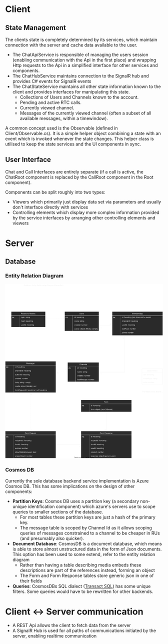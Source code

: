 # Client
## State Management
The clients state is completely determined by its services, which maintain connection with the server and cache data available to the user. 
* The ChatApiService is responsible of managing the users session (enabling communication with the Api in the first place) and wrapping Http requests to the Api in a simplified interface for other services and components.
* The ChatHubService maintains connection to the SignalR hub and provides C# events for SignalR events
* The ChatStateService maintains all other state information known to the client and provides interfaces for manipulating this state.
    * Collections of Users and Channels known to the account.
    * Pending and active RTC calls.
    * Currently viewed channel.
    * Messages of the currently viewed channel (often a subset of all available messages, within a timewindow).

A common concept used is the Observable (defined in Client/Observable.cs). It is a simple helper object combining a state with an event which is invoked whenever the state changes. This helper class is utilised to keep the state services and the UI components in sync.

## User Interface

Chat and Call Interfaces are entirely separate (if a call is active, the ChatRoot component is replaced by the CallRoot component in the Root component).

Components can be split roughly into two types:
* Viewers which primarily just display data set via parameters and usually don't interface directly with services
* Controlling elements which display more complex information provided by the service interfaces by arranging other controlling elements and viewers

# Server
## Database
### Entity Relation Diagram
![Entity Relation Diagram](./entity-relation-diagram.svg)

### Cosmos DB
Currently the sole database backend service implementation is Azure Cosmos DB. This has some implications on the design of other components:
* **Partition Keys**: Cosmos DB uses a partition key (a secondary non-unique identification component) which azure's servers use to scope queries to smaller sections of the database. 
    * For most tables these partition keys are just a hash of the primary key.
    * The message table is scoped by Channel Id as it allows scoping queries of messages constrained to a channel to be cheaper in RUs (and presumably also quicker).
* **Document Database**: CosmosDB is a document database, which means is able to store almost unstructured data in the form of Json documents. This option has been used to some extend, refer to the entity relation diagram
    * Rather than having a table describing media embeds these descriptions are part of the references instead, forming an object
    * The Form and Form Response tables store generic json in one of their fields
* **Queries**: CosmosDBs SQL dialect ([Transact SQL](https://docs.microsoft.com/de-de/sql/t-sql/language-reference)) has some unique filters. Some queries would have to be rewritten for other backends.

# Client <-> Server communication
* A REST Api allows the client to fetch data from the server
* A SignalR Hub is used for all paths of communications initiated by the server, enabling realtime communication

